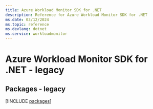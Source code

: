 ```yaml
---
title: Azure Workload Monitor SDK for .NET
description: Reference for Azure Workload Monitor SDK for .NET
ms.date: 03/12/2024
ms.topic: reference
ms.devlang: dotnet
ms.service: workloadmonitor
---
```

# Azure Workload Monitor SDK for .NET - legacy
## Packages - legacy
[!INCLUDE [packages](workload-monitor-index.md)]